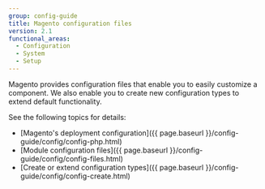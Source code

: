 ```yaml
---
group: config-guide
title: Magento configuration files
version: 2.1
functional_areas:
  - Configuration
  - System
  - Setup
---
```


Magento provides configuration files that enable you to easily customize a component. We also enable you to create new configuration types to extend default functionality.

See the following topics for details:

*   [Magento's deployment configuration]({{ page.baseurl }}/config-guide/config/config-php.html)
*   [Module configuration files]({{ page.baseurl }}/config-guide/config/config-files.html)
*   [Create or extend configuration types]({{ page.baseurl }}/config-guide/config/config-create.html)
